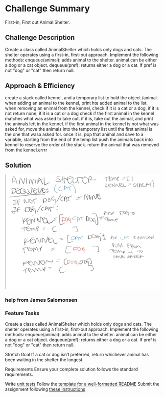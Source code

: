 # Challenge Summary
First-in, First out Animal Shelter.

## Challenge Description
Create a class called AnimalShelter which holds only dogs and cats. The shelter operates using a first-in, first-out approach.
Implement the following methods:
enqueue(animal): adds animal to the shelter. animal can be either a dog or a cat object.
dequeue(pref): returns either a dog or a cat. If pref is not "dog" or "cat" then return null.

## Approach & Efficiency
create a stack called kennel, and a temporary list to hold the object /animal. when adding an animal to the kennel, print hte added animal to the list. when removing an enimal from the kennel, check if it is a cat or a dog, if it is not return none, if it is a cat or a dog check if the first animal in the kennel matches what was asked to take out. if it is, take out the animal, and print the animals left in the kennel. if the first animal in the kennel is not what was asked for, move the animals into the temporary list until the first animal is the one that wasa asked for. once it is, pop that animal and save to a variable, starting from the end of the temp list push the animals back into kennel to reserve the order of the stack. return the animal that was removed from the kennel.errrr

## Solution
![fifo animal shelter solution](/assets/fifo-animal-shelter.png)


### help from James Salomonsen


### Feature Tasks
Create a class called AnimalShelter which holds only dogs and cats. The shelter operates using a first-in, first-out approach.
Implement the following methods:
enqueue(animal): adds animal to the shelter. animal can be either a dog or a cat object.
dequeue(pref): returns either a dog or a cat. If pref is not "dog" or "cat" then return null.

Stretch Goal
If a cat or dog isn’t preferred, return whichever animal has been waiting in the shelter the longest.

Requirements
Ensure your complete solution follows the standard requirements.

Write [unit tests](https://codefellows.github.io/common_curriculum/data_structures_and_algorithms/Challenge_Testing)
Follow the [template for a well-formatted README](https://codefellows.github.io/common_curriculum/data_structures_and_algorithms/Challenge_Documentation)
Submit the assignment following [these instructions](https://codefellows.github.io/common_curriculum/data_structures_and_algorithms/Challenge_Submission)
